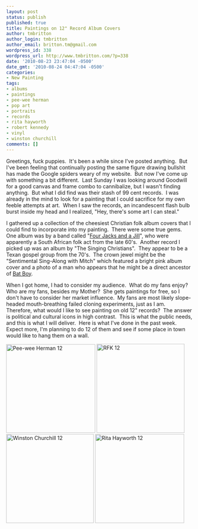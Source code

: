 ```yaml
---
layout: post
status: publish
published: true
title: Paintings on 12" Record Album Covers
author: tmbritton
author_login: tmbritton
author_email: britton.tm@gmail.com
wordpress_id: 338
wordpress_url: http://www.tmbritton.com/?p=338
date: '2010-08-23 23:47:04 -0500'
date_gmt: '2010-08-24 04:47:04 -0500'
categories:
- New Painting
tags:
- albums
- paintings
- pee-wee herman
- pop art
- portraits
- records
- rita hayworth
- robert kennedy
- vinyl
- winston churchill
comments: []
---
```

<p>Greetings, fuck puppies.  It's been a while since I've posted anything.  But I've been feeling that continually posting the same figure drawing bullshit  has made the Google spiders weary of my website.  But now I've come up with something a bit different.  Last Sunday I was looking around Goodwill for a good canvas and frame combo to cannibalize, but I wasn't finding anything.  But what I did find was their stash of 99 cent records.  I was already in the mind to look for a painting that I could sacrifice for my own feeble attempts at art.  When I saw the records, an incandescent flash bulb burst inside my head and I realized, "Hey, there's some art I can steal."</p>
<p>I gathered up a collection of the cheesiest Christian folk album covers that I could find to incorporate into my painting.  There were some true gems.  One album was by a band called "<a href="http://en.wikipedia.org/wiki/Four_Jacks_and_a_Jill">Four Jacks and a Jill</a>", who were apparently a South African folk act from the late 60's.  Another record I picked up was an album by "The Singing Christians".  They appear to be a Texan gospel group from the 70's.  The crown jewel might be the "Sentimental Sing-Along with Mitch" which featured a bright pink album cover and a photo of a man who appears that he might be a direct ancestor of <a href="http://en.wikipedia.org/wiki/Bat_Boy_%28character%29">Bat Boy</a>.</p>
<p>When I got home, I had to consider my audience.  What do my fans enjoy?  Who are my fans, besides my Mother?  She gets paintings for free, so I don't have to consider her market influence.  My fans are most likely slope-headed mouth-breathing failed cloning experiments, just as I am.  Therefore, what would I like to see painting on old 12" records?  The answer is political and cultural icons in high contrast.  This is what the public needs, and this is what I will deliver.  Here is what I've done in the past week.  Expect more, I'm planning to do 12 of them and see if some place in town would like to hang them on a wall.</p>
<p><a class="tt-flickr tt-flickr-Small" title="Pee-wee Herman 12" href="http://www.tmbritton.com/art/photo/4919604903/pee-wee-herman-12.html"><img class="alignnone" src="http://farm5.static.flickr.com/4120/4919604903_ee76ba01b9_m.jpg" alt="Pee-wee Herman 12" width="240" height="239" /></a> <a class="tt-flickr tt-flickr-Small" title="RFK 12" href="http://www.tmbritton.com/art/photo/4896202795/rfk-12.html"><img class="alignnone" src="http://farm5.static.flickr.com/4122/4896202795_51b55e02a3_m.jpg" alt="RFK 12" width="237" height="240" /></a> <a class="tt-flickr tt-flickr-Small" title="Winston Churchill 12" href="http://www.tmbritton.com/art/photo/4907937484/winston-churchill-12.html"><img class="alignnone" src="http://farm5.static.flickr.com/4076/4907937484_4981d6c23a_m.jpg" alt="Winston Churchill 12" width="236" height="240" /></a> <a class="tt-flickr tt-flickr-Small" title="Rita Hayworth 12" href="http://www.tmbritton.com/art/photo/4917760560/rita-hayworth-12.html"><img class="alignnone" src="http://farm5.static.flickr.com/4076/4917760560_aefc61e439_m.jpg" alt="Rita Hayworth 12" width="240" height="240" /></a></p>
